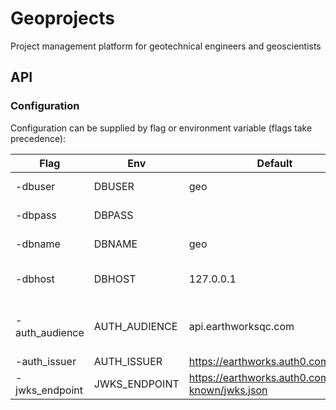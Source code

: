 # Geoprojects
Project management platform for geotechnical engineers and geoscientists

## API

### Configuration

Configuration can be supplied by flag or environment variable (flags take precedence):

| Flag         | Env         | Default    | Description |
|--------------|-------------|------------|-------------|
|-dbuser       |DBUSER       | geo |database username |
|-dbpass       |DBPASS       |     |database password |
|-dbname       |DBNAME       | geo |database name |
|-dbhost       |DBHOST       | 127.0.0.1 |database service host |
|-auth_audience|AUTH_AUDIENCE| api.earthworksqc.com |aud claim (name of app in auth0) |
|-auth_issuer  |AUTH_ISSUER  | https://earthworks.auth0.com/ |auth issuer |
|-jwks_endpoint|JWKS_ENDPOINT| https://earthworks.auth0.com/.well-known/jwks.json |JWKS endpoint |
